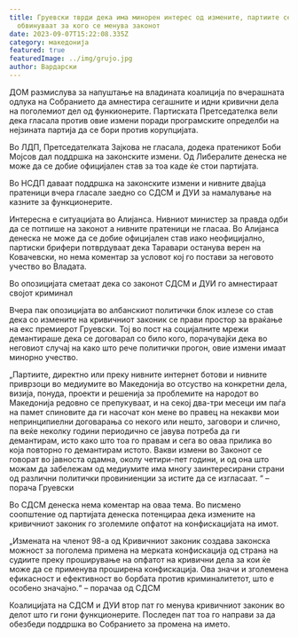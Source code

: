 ```yaml
---
title: Груевски тврди дека има минорен интерес од измените, партиите се
  обвинуваат за кого се менува законот
date: 2023-09-07T15:22:08.335Z
category: македонија
featured: true
featuredImage: ../img/grujo.jpg
author: Вардарски
---
```

<!--StartFragment-->

ДОМ размислува за напуштање на владината коалиција по вчерашната одлука на Собранието да амнестира сегашните и идни кривични дела на поголемиот дел од функионерите. Партиската Претседателка вели дека гласала против овие измени поради програмските определби на нејзината партија да се бори против корупцијата. 

Во ЛДП, Претседателката Зајкова не гласала, додека пратеникот Боби Мојсов дал поддршка на законските измени. Од Либералите денеска не може да се добие официјален став за тоа каде ќе стои партијата. 

Во НСДП даваат поддршка на законските измени и нивните двајца пратеници вчера гласале заедно со СДСМ и ДУИ за намалување на казните за функционерите.

Интересна е ситуацијата во Алијанса. Нивниот министер за правда одби да се потпише на законот а нивните пратеници не гласаа. Во Алијанса денеска не може да се добие официјален став иако неофицијално, партиски брифери потврдуваат дека Таравари останува верен на Ковачевски, но нема коментар за условот кој го постави за неговото учество во Владата.

Во опозицијата сметаат дека со законот СДСМ и ДУИ го амнестираат својот криминал

Вчера пак опозицијата во албанскиот политички блок излезе со став дека со измените на кривичниот законик се прави простор за враќање на екс премиерот Груевски. Тој во пост на социјалните мрежи демантираше дека се договарал со било кого, порачувајќи дека во неговиот случај на како што рече политички прогон, овие измени имаат минорно учество.

„Партиите, директно или преку нивните интернет ботови и нивните приврзоци во медиумите во Македонија во отсуство на конкретни дела, визија, понуда, проекти и решенија за проблемите на народот во Македонија редовно се препукуваат, и на секој два-три месеци им паѓа на памет спиновите да ги насочат кон мене во правец на некакви мои непринципиелни договарања со некого или нешто, заговори и слично, па веќе неколку години периодично се јавува потреба да ги демантирам, исто како што тоа го правам и сега во оваа прилика во која повторно го демантирам истото. Вакви измени во Законот се говорат во јавноста одамна, околу четири-пет години, и од она што можам да забележам од медиумите има многу заинтересирани страни од различни политички провиниенции за истите да се изгласаат. “ – порача Груевски

Во СДСМ денеска нема коментар на оваа тема. Во писмено соопштение од партијата денеска потенцираа дека измените на кривичниот законик го зголемиле опфатот на конфискацијата на имот. 

„Измената на членот 98-а од Кривичниот законик создава законска можност за поголема примена на мерката конфискација од страна на судиите преку проширување на опфатот на кривични дела за кои ќе може да се применува проширена конфискација. Ова значи и зголемена ефикасност и ефективност во борбата против криминалитетот, што е особено значајно.“ – порачаа од СДСМ

Коалицијата на СДСМ и ДУИ втор пат го менува кривичниот законик во делот што ги гони функционерите. Последен пат тоа го направи за да обезбеди поддршка во Собранието за промена на името.

<!--EndFragment-->